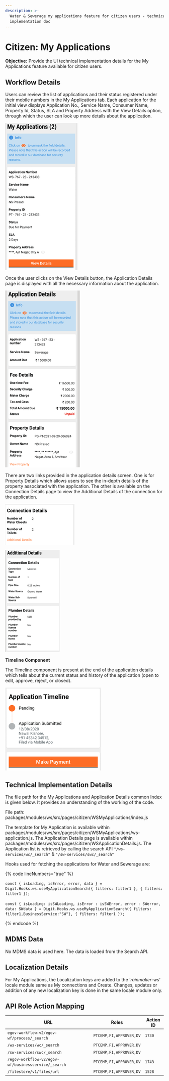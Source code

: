 ```yaml
---
description: >-
  Water & Sewerage my applications feature for citizen users - technical
  implementation doc
---
```


# Citizen: My Applications

**Objective:** Provide the UI technical implementation details for the My Applications feature available for citizen users.

## Workflow Details

Users can review the list of applications and their status registered under their mobile numbers in the My Applications tab. Each application for the initial view displays Application No., Service Name, Consumer Name, Property Id, Status, SLA and Property Address with the View Details option, through which the user can look up more details about the application.

![](<../../../../../.gitbook/assets/image (262).png>)

Once the user clicks on the View Details button, the Application Details page is displayed with all the necessary information about the application.

![](<../../../../../.gitbook/assets/image (397).png>)

There are two links provided in the application details screen. One is for Property Details which allows users to see the in-depth details of the property associated with the application. The other is available on the Connection Details page to view the Additional Details of the connection for the application.

![](<../../../../../.gitbook/assets/image (542).png>)

![](<../../../../../.gitbook/assets/image (506).png>)

**Timeline Component**

The Timeline component is present at the end of the application details which tells about the current status and history of the application (open to edit, approve, reject, or closed).

![](<../../../../../.gitbook/assets/image (265).png>)

## **Technical Implementation Details**

The file path for the My Applications and Application Details common Index is given below. It provides an understanding of the working of the code.&#x20;

File path: packages/modules/ws/src/pages/citizen/WSMyApplications/index.js

The template for My Application is available within packages/modules/ws/src/pages/citizen/WSMyApplications/ws-application.js. The Application Details page is available within packages/modules/ws/src/pages/citizen/WSApplicationDetails.js. The Application list is retrieved by calling the search API `"/ws-services/wc/_search"` & `"/sw-services/swc/_search"`

Hooks used for fetching the applications for Water and Sewerage are:

{% code lineNumbers="true" %}
```
const { isLoading, isError, error, data } = Digit.Hooks.ws.useMyApplicationSearch({ filters: filter1 }, { filters: filter1 });

const { isLoading: isSWLoading, isError : isSWError, error : SWerror, data: SWdata } = Digit.Hooks.ws.useMyApplicationSearch({ filters: filter1,BusinessService:"SW"}, { filters: filter1 });
```
{% endcode %}

## **MDMS Data**

No MDMS data is used here. The data is loaded from the Search API.

## **Localization Details**

For My Applications, the Localization keys are added to the ‘_rainmaker-ws_’ locale module same as My connections and Create. Changes, updates or addition of any new localization key is done in the same locale module only.

## **API Role Action Mapping**

| URL                                                 | Roles                   | Action ID |
| --------------------------------------------------- | ----------------------- | --------- |
| `egov-workflow-v2/egov-wf/process/_search`          | `PTCEMP,FI,APPROVER,DV` | `1730`    |
| `/ws-services/wc/_search`                           | `PTCEMP,FI,APPROVER,DV` |           |
| `/sw-services/swc/_search`                          | `PTCEMP,FI,APPROVER,DV` |           |
| `/egov-workflow-v2/egov-wf/businessservice/_search` | `PTCEMP,FI,APPROVER,DV` | `1743`    |
| `/filestore/v1/files/url`                           | `PTCEMP,FI,APPROVER,DV` | `1528`    |
